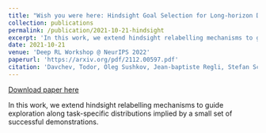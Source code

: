 ```yaml
---
title: "Wish you were here: Hindsight Goal Selection for Long-horizon Dexterous Manipulation."
collection: publications
permalink: /publication/2021-10-21-hindsight
excerpt: 'In this work, we extend hindsight relabelling mechanisms to guide exploration along task-specific distributions implied by a small set of successful demonstrations.'
date: 2021-10-21
venue: 'Deep RL Workshop @ NeurIPS 2022'
paperurl: 'https://arxiv.org/pdf/2112.00597.pdf'
citation: 'Davchev, Todor, Oleg Sushkov, Jean-baptiste Regli, Stefan Schaal, Yusuf Aytar, Markus Wulfmeier, Jon Scholz. "Wish you were here: Hindsight Goal Selection for Long-horizon Dexterous Manipulation." International Conference on Learning Representations (ICLR) 2022.'
---
```


<a href='https://arxiv.org/pdf/2112.00597.pdf'>Download paper here</a>

In this work, we extend hindsight relabelling mechanisms to guide exploration along task-specific distributions implied by a small set of successful demonstrations.
